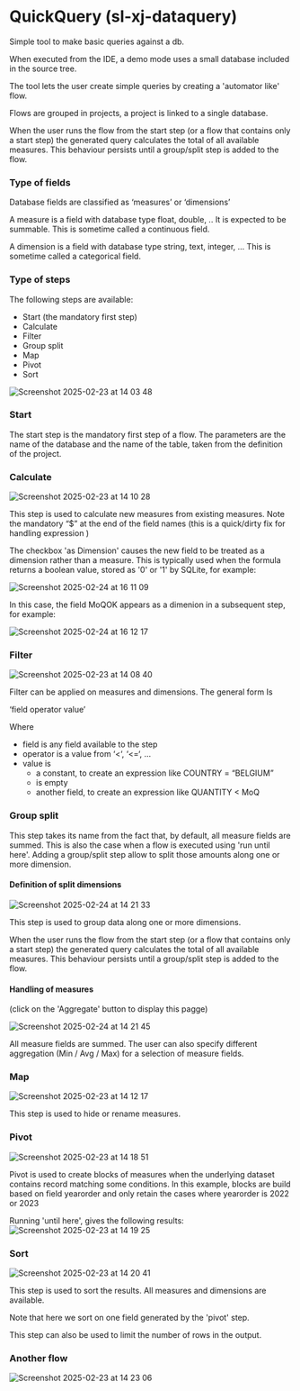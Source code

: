 # QuickQuery (sl-xj-dataquery)

Simple tool to make basic queries against a db.

When executed from the IDE, a demo mode uses a small database included in the source tree.

The tool lets the user create simple queries by creating a 'automator like' flow.

Flows are grouped in projects, a project is linked to a single database.

When the user runs the flow from the start step (or a flow that contains only a start step) the generated query calculates the total of all available measures. This behaviour persists until a group/split step is added to the flow.



### Type of fields
Database fields are classified as ‘measures’ or ‘dimensions’

A measure is a field with database type float, double, .. It is expected to be summable. This is sometime called a continuous field.

A dimension is a field with database type string, text, integer, … This is sometime called a categorical field.


### Type of steps

The following steps are available:

- Start (the mandatory first step)
- Calculate
- Filter
- Group split
- Map
- Pivot
- Sort

![Screenshot 2025-02-23 at 14 03 48](https://github.com/user-attachments/assets/931e73d8-8e4d-436b-8f4c-e03db4a92717)



### Start

The start step is the mandatory first step of a flow. The parameters are the name of the database and the name of the table, taken from the definition of the project.


### Calculate
 ![Screenshot 2025-02-23 at 14 10 28](https://github.com/user-attachments/assets/c807717f-85c2-4e0d-869c-0b9cc40bdd6b)

This step is used to calculate new measures from existing measures. Note the mandatory “$” at the end of the field names (this is a quick/dirty fix for handling expression )

The checkbox 'as Dimension' causes the new field to be treated as a dimension rather than a measure. This is typically used when the formula returns a boolean value, stored as '0' or '1' by SQLite, for example:

![Screenshot 2025-02-24 at 16 11 09](https://github.com/user-attachments/assets/0d1227c5-83e9-41bc-bb11-79b0fdb5f94d)

In this case, the field MoQOK appears as a dimenion in a subsequent step, for example:

![Screenshot 2025-02-24 at 16 12 17](https://github.com/user-attachments/assets/d61d7a7d-4b26-410a-903a-90e657cc5b0c)



### Filter
![Screenshot 2025-02-23 at 14 08 40](https://github.com/user-attachments/assets/49553bad-204c-440e-bc20-7d053a9fa215)

Filter can be applied on measures and dimensions. The general form
Is 

 ‘field  operator value’

Where 

- field is any field available to the step
- operator is a value from ‘<‘, ‘<=‘, …
- value is 
	- a constant, to create an expression like COUNTRY = “BELGIUM”
	- is empty
	- another field, to create an expression like QUANTITY < MoQ



### Group split

This step takes its name from the fact that, by default, all measure fields are summed. This is also the case when a flow is executed using 'run until here'. Adding a group/split step allow to split those amounts along one or more dimension. 

#### Definition of split dimensions

![Screenshot 2025-02-24 at 14 21 33](https://github.com/user-attachments/assets/4f292d15-5558-496a-bcc3-b84324ad0627)

This step is used to group data along one or more dimensions. 

When the user runs the flow from the start step (or a flow that contains only a start step) the generated query calculates the total of all available measures. This behaviour persists until a group/split step is added to the flow.

#### Handling of measures
(click on the 'Aggregate' button to display this pagge)

![Screenshot 2025-02-24 at 14 21 45](https://github.com/user-attachments/assets/a3ac9473-4b4a-41a2-8436-c5d88605b061)

All measure fields are summed. The user can also specify different aggregation (Min / Avg / Max) for a selection of measure fields.




### Map
![Screenshot 2025-02-23 at 14 12 17](https://github.com/user-attachments/assets/e28220b9-a32b-4c22-8f98-d6ac58ff1dc8)

This step is used to hide or rename measures.


### Pivot
![Screenshot 2025-02-23 at 14 18 51](https://github.com/user-attachments/assets/7f8c74c3-39b4-414b-9655-89f5d629da4b)


Pivot is used to create blocks of measures when the underlying dataset contains record matching some conditions.
In this example, blocks are build based on field yearorder and only retain the cases where yearorder is 2022 or 2023

Running 'until here', gives the following results: 
![Screenshot 2025-02-23 at 14 19 25](https://github.com/user-attachments/assets/206dfb52-5c17-4e31-b00d-eaaa2195f081)


### Sort
![Screenshot 2025-02-23 at 14 20 41](https://github.com/user-attachments/assets/6089e4de-7454-4ed9-9e15-0f563c111747)

This step is used to sort the results. All measures and dimensions are available. 

Note that here we sort on one field generated by the 'pivot' step.

This step can also be used to limit the number of rows in the output.


### Another flow
![Screenshot 2025-02-23 at 14 23 06](https://github.com/user-attachments/assets/e5b12216-15de-410b-a3be-1ca7cbb0e338)



